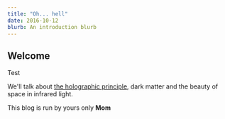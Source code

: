 ```yaml
---
title: "Oh... hell"
date: 2016-10-12
blurb: An introduction blurb
---
```


## Welcome

Test

We'll talk about [the holographic principle](https://en.wikipedia.org/wiki/Holographic_principle), dark matter and the beauty of space in infrared light.

This blog is run by yours only **Mom**
